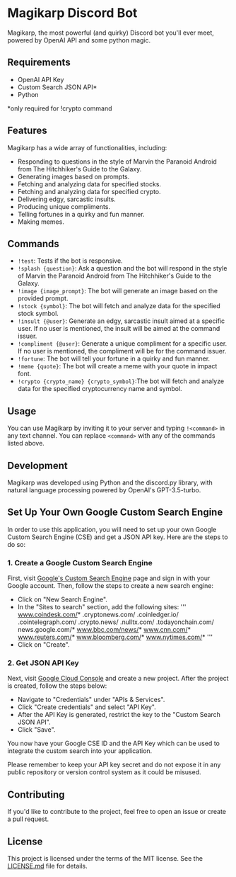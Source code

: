 # Magikarp Discord Bot

Magikarp, the most powerful (and quirky) Discord bot you'll ever meet, powered by OpenAI API and some python magic.

## Requirements
- OpenAI API Key
- Custom Search JSON API*
- Python

*only required for !crypto command

## Features

Magikarp has a wide array of functionalities, including:

- Responding to questions in the style of Marvin the Paranoid Android from The Hitchhiker's Guide to the Galaxy.
- Generating images based on prompts.
- Fetching and analyzing data for specified stocks.
- Fetching and analyzing data for specified crypto.
- Delivering edgy, sarcastic insults.
- Producing unique compliments.
- Telling fortunes in a quirky and fun manner.
- Making memes.

## Commands

- `!test`: Tests if the bot is responsive.
- `!splash {question}`: Ask a question and the bot will respond in the style of Marvin the Paranoid Android from The Hitchhiker's Guide to the Galaxy.
- `!image {image_prompt}`: The bot will generate an image based on the provided prompt.
- `!stock {symbol}`: The bot will fetch and analyze data for the specified stock symbol.
- `!insult {@user}`: Generate an edgy, sarcastic insult aimed at a specific user. If no user is mentioned, the insult will be aimed at the command issuer.
- `!compliment {@user}`: Generate a unique compliment for a specific user. If no user is mentioned, the compliment will be for the command issuer.
- `!fortune`: The bot will tell your fortune in a quirky and fun manner.
- `!meme {quote}`: The bot will create a meme with your quote in impact font.
- `!crypto {crypto_name} {crypto_symbol}`:The bot will fetch and analyze data for the specified cryptocurrency name and symbol.

## Usage

You can use Magikarp by inviting it to your server and typing `!<command>` in any text channel. You can replace `<command>` with any of the commands listed above.

## Development

Magikarp was developed using Python and the discord.py library, with natural language processing powered by OpenAI's GPT-3.5-turbo. 

## Set Up Your Own Google Custom Search Engine

In order to use this application, you will need to set up your own Google Custom Search Engine (CSE) and get a JSON API key. Here are the steps to do so:

### 1. Create a Google Custom Search Engine

First, visit [Google's Custom Search Engine](https://cse.google.com/cse/all) page and sign in with your Google account. Then, follow the steps to create a new search engine:

- Click on "New Search Engine".
- In the "Sites to search" section, add the following sites:
'''
www.coindesk.com/*
.cryptonews.com/
.coinledger.io/
.cointelegraph.com/
.crypto.news/
.nulltx.com/
.todayonchain.com/
news.google.com/*
www.bbc.com/news/*
www.cnn.com/*
www.reuters.com/*
www.bloomberg.com/*
www.nytimes.com/*
'''
- Click on "Create".


### 2. Get JSON API Key

Next, visit [Google Cloud Console](https://console.cloud.google.com/) and create a new project. After the project is created, follow the steps below:

- Navigate to "Credentials" under "APIs & Services".
- Click "Create credentials" and select "API Key".
- After the API Key is generated, restrict the key to the "Custom Search JSON API".
- Click "Save".

You now have your Google CSE ID and the API Key which can be used to integrate the custom search into your application.

Please remember to keep your API key secret and do not expose it in any public repository or version control system as it could be misused.



## Contributing

If you'd like to contribute to the project, feel free to open an issue or create a pull request. 

## License

This project is licensed under the terms of the MIT license. See the [LICENSE.md](LICENSE.md) file for details.
